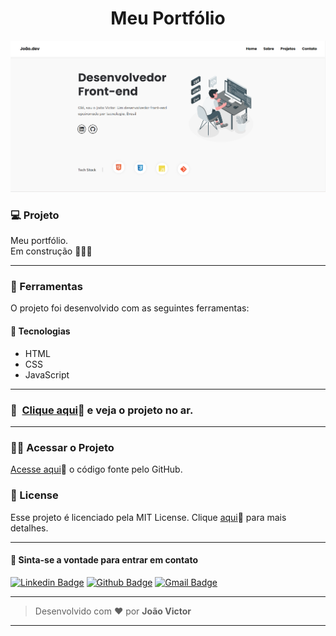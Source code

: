 <h1 align="center" id="topo">Meu Portfólio </h1>

<div align="center">
<img width='600px' src="./images/mockup.png" width="35px"/>
</div>

### 💻 Projeto

Meu portfólio.
<br>
Em construção 👷🏻‍♂️

---

### 🔧 Ferramentas

O projeto foi desenvolvido com as seguintes ferramentas:

#### 🧪 Tecnologias

- HTML
- CSS
- JavaScript

---

### 🚀 ​ [Clique aqui](https://joaodev2005.github.io/portfolio.github.io/)🔗 e veja o projeto no ar.

---

### ​👷‍♂️​ Acessar o Projeto

<a href="https://github.com/joaodev2005/portfolio.github.io/tree/main">Acesse aqui</a>🔗 o código fonte pelo GitHub.

### 📝 License

Esse projeto é licenciado pela MIT License. Clique [aqui](https://pt.wikipedia.org/wiki/Licen%C3%A7a_MIT)🔗 para mais detalhes.

---

#### 💬 Sinta-se a vontade para entrar em contato

[![Linkedin Badge](https://img.shields.io/badge/LinkedIn-0077B5?style=for-the-badge&logo=linkedin&logoColor=white)](https://www.linkedin.com/in/brunoseghese/) [![Github Badge](https://img.shields.io/badge/GitHub-100000?style=for-the-badge&logo=github&logoColor=white)](https://github.com/joaodev2005) [![Gmail Badge](https://img.shields.io/badge/Gmail-D14836?style=for-the-badge&logo=gmail&logoColor=white)](mailto:joao.contatos49@gmai.com)

---

> Desenvolvido com ❤️ por **João Victor** 

---
